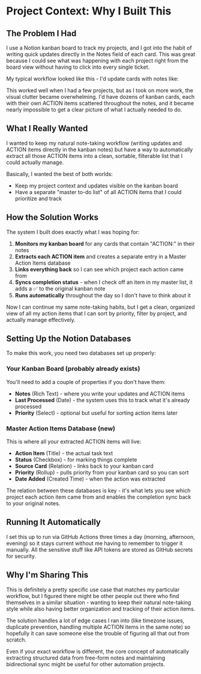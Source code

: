 # Project Context: Why I Built This

## The Problem I Had

I use a Notion kanban board to track my projects, and I got into the habit of writing quick updates directly in the Notes field of each card. This was great because I could see what was happening with each project right from the board view without having to click into every single ticket.

My typical workflow looked like this - I'd update cards with notes like:



This worked well when I had a few projects, but as I took on more work, the visual clutter became overwhelming. I'd have dozens of kanban cards, each with their own ACTION items scattered throughout the notes, and it became nearly impossible to get a clear picture of what I actually needed to do.

## What I Really Wanted

I wanted to keep my natural note-taking workflow (writing updates and ACTION items directly in the kanban notes) but have a way to automatically extract all those ACTION items into a clean, sortable, filterable list that I could actually manage.

Basically, I wanted the best of both worlds:
- Keep my project context and updates visible on the kanban board
- Have a separate "master to-do list" of all ACTION items that I could prioritize and track

## How the Solution Works

The system I built does exactly what I was hoping for:

1. **Monitors my kanban board** for any cards that contain "ACTION:" in their notes
2. **Extracts each ACTION item** and creates a separate entry in a Master Action Items database
3. **Links everything back** so I can see which project each action came from
4. **Syncs completion status** - when I check off an item in my master list, it adds a ✅ to the original kanban note
5. **Runs automatically** throughout the day so I don't have to think about it

Now I can continue my same note-taking habits, but I get a clean, organized view of all my action items that I can sort by priority, filter by project, and actually manage effectively.

## Setting Up the Notion Databases

To make this work, you need two databases set up properly:

### Your Kanban Board (probably already exists)
You'll need to add a couple of properties if you don't have them:
- **Notes** (Rich Text) - where you write your updates and ACTION items
- **Last Processed** (Date) - the system uses this to track what it's already processed
- **Priority** (Select) - optional but useful for sorting action items later

### Master Action Items Database (new)
This is where all your extracted ACTION items will live:
- **Action Item** (Title) - the actual task text
- **Status** (Checkbox) - for marking things complete  
- **Source Card** (Relation) - links back to your kanban card
- **Priority** (Rollup) - pulls priority from your kanban card so you can sort
- **Date Added** (Created Time) - when the action was extracted

The relation between these databases is key - it's what lets you see which project each action item came from and enables the completion sync back to your original notes.

## Running It Automatically

I set this up to run via GitHub Actions three times a day (morning, afternoon, evening) so it stays current without me having to remember to trigger it manually. All the sensitive stuff like API tokens are stored as GitHub secrets for security.

## Why I'm Sharing This

This is definitely a pretty specific use case that matches my particular workflow, but I figured there might be other people out there who find themselves in a similar situation - wanting to keep their natural note-taking style while also having better organization and tracking of their action items.

The solution handles a lot of edge cases I ran into (like timezone issues, duplicate prevention, handling multiple ACTION items in the same note) so hopefully it can save someone else the trouble of figuring all that out from scratch.

Even if your exact workflow is different, the core concept of automatically extracting structured data from free-form notes and maintaining bidirectional sync might be useful for other automation projects.

